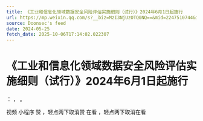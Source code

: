 ```yaml
---
title: 《工业和信息化领域数据安全风险评估实施细则（试行）》2024年6月1日起施行
url: https://mp.weixin.qq.com/s?__biz=MzI3NjUzOTQ0NQ==&mid=2247510744&idx=2&sn=1ff3a9c4e5dbc337a2a55909c0563fcb
source: Doonsec's feed
date: 2024-05-25
fetch_date: 2025-10-06T17:14:02.022307
---
```


# 《工业和信息化领域数据安全风险评估实施细则（试行）》2024年6月1日起施行

：
，
。

视频
小程序
赞
，轻点两下取消赞
在看
，轻点两下取消在看